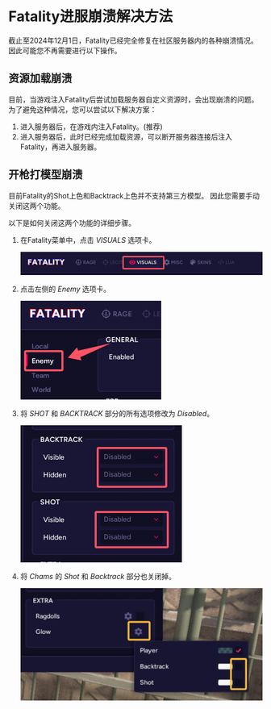 # Fatality进服崩溃解决方法

截止至2024年12月1日，Fatality已经完全修复在社区服务器内的各种崩溃情况。因此可能您不再需要进行以下操作。

## 资源加载崩溃
目前，当游戏注入Fatality后尝试加载服务器自定义资源时，会出现崩溃的问题。
为了避免这种情况，您可以尝试以下解决方案：

1. 进入服务器后，在游戏内注入Fatality。(推荐)
2. 进入服务器后，此时已经完成加载资源，可以断开服务器连接后注入Fatality，再进入服务器。

## 开枪打模型崩溃
目前Fatality的Shot上色和Backtrack上色并不支持第三方模型。
因此您需要手动关闭这两个功能。

以下是如何关闭这两个功能的详细步骤。

1. 在Fatality菜单中，点击 *VISUALS* 选项卡。

    ![fix-crash-click-menu.png](../assets/images/fatality/fix-crash/1-click-menu.png)

2. 点击左侧的 *Enemy* 选项卡。

    ![fix-crash-click-enemy.png](../assets/images/fatality/fix-crash/2-click-enemy.png)

3. 将 *SHOT* 和 *BACKTRACK* 部分的所有选项修改为 *Disabled*。

    ![fix-crash-disable-shot-backtrack.png](../assets/images/fatality/fix-crash/3-disable-shot-backtrack.png)

4. 将 *Chams* 的 *Shot* 和 *Backtrack* 部分也关闭掉。

   ![fix-crash-disable-chams.png](../assets/images/fatality/fix-crash/4-disable-chams.png)

